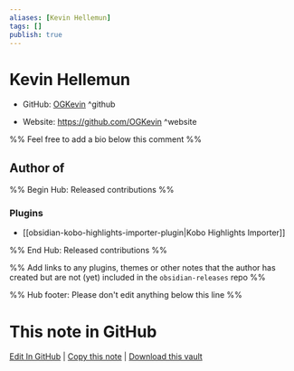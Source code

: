 ```yaml
---
aliases: [Kevin Hellemun]
tags: []
publish: true
---
```


# Kevin Hellemun

- GitHub: [OGKevin](https://github.com/OGKevin/) ^github
<!-- - Discord: `@` ^discord-->
- Website: <https://github.com/OGKevin> ^website
<!-- - [[Publish sites|Publish site]]: <https://> ^publish-->

%% Feel free to add a bio below this comment %%

## Author of

%% Begin Hub: Released contributions %%

### Plugins

- [[obsidian-kobo-highlights-importer-plugin|Kobo Highlights Importer]]

%% End Hub: Released contributions %%

%% Add links to any plugins, themes or other notes that the author has created but are not (yet) included in the `obsidian-releases` repo %%

<!--
### Unlisted plugins
-->

<!--
### Others
-->

<!--
## Sponsor this author
-->

<!-- - [[GitHub sponsors]]: [Sponsor @OGKevin on GitHub Sponsors](https://github.com/sponsors/OGKevin) ^github-sponsor-->
<!-- - [[Buy me a coffee]]: <https://> ^buy-me-a-coffee-->
<!-- - [[PayPal]]: <https://> ^paypal-->
<!-- - [[Patreon]]: <https://> ^patreon-->

<!--
## Follow this author
-->

<!-- - [[YouTube Channels|On YouTube]]: <https://> ^youtube-->
<!-- - Twitter: <https://> ^twitter-->
<!-- - ... -->

%% Hub footer: Please don't edit anything below this line %%

# This note in GitHub

<span class="git-footer">[Edit In GitHub](https://github.dev/obsidian-community/obsidian-hub/blob/main/01%20-%20Community/People/OGKevin.md "git-hub-edit-note") | [Copy this note](https://raw.githubusercontent.com/obsidian-community/obsidian-hub/main/01%20-%20Community/People/OGKevin.md "git-hub-copy-note") | [Download this vault](https://github.com/obsidian-community/obsidian-hub/archive/refs/heads/main.zip "git-hub-download-vault") </span>
